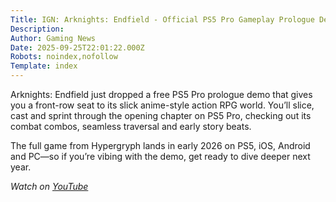 ```yaml
---
Title: IGN: Arknights: Endfield - Official PS5 Pro Gameplay Prologue Demo
Description: 
Author: Gaming News
Date: 2025-09-25T22:01:22.000Z
Robots: noindex,nofollow
Template: index
---
```

<p>Arknights: Endfield just dropped a free PS5 Pro prologue demo that gives you a front-row seat to its slick anime-style action RPG world. You’ll slice, cast and sprint through the opening chapter on PS5 Pro, checking out its combat combos, seamless traversal and early story beats.</p>

<p>The full game from Hypergryph lands in early 2026 on PS5, iOS, Android and PC—so if you’re vibing with the demo, get ready to dive deeper next year.</p>

<p><em>Watch on <a href="https://www.youtube.com/watch?v=7KtCBDi_OYM" rel="noopener noreferrer">YouTube</a></em></p>

